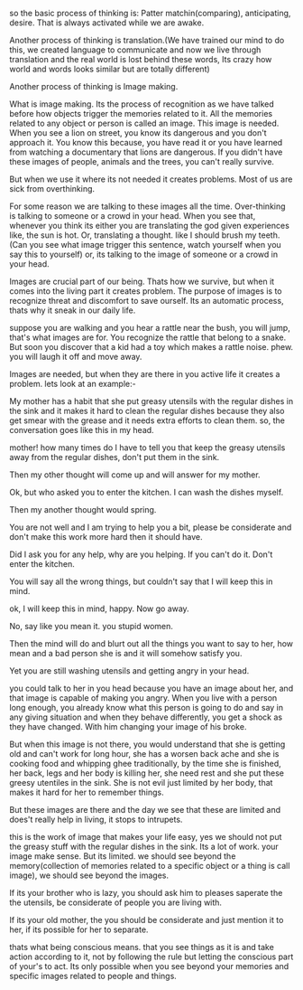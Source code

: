 so the basic process of thinking is: Patter matchin(comparing), anticipating, desire. That is always activated while we are awake. 

Another process of thinking is translation.(We have trained our mind to do this, we created language to communicate and now we live through translation and the real world is lost behind these words, Its crazy how world and words looks similar but are totally different)


Another process of thinking is Image making. 

What is image making. Its the process of recognition as we have talked before how objects trigger the memories related to it. All the memories related to any object or person is called an image. This image is needed. When you see a lion on street, you know its dangerous and you don't approach it. You know this because, you have read it or you have learned from watching a documentary that lions are dangerous. If you didn't have these images of people, animals and the trees, you can't really survive.

But when we use it where its not needed it creates problems. Most of us are sick from overthinking.

For some reason we are talking to these images all the time. Over-thinking is talking to someone or a crowd in your head. When you see that, whenever you think its either you are translating the god given experiences like, the sun is hot. Or, translating a thought. like I should brush my teeth. (Can you see what image trigger this sentence, watch yourself when you say this to yourself) or, its talking to the image of someone or a crowd in your head.

Images are crucial part of our being. Thats how we survive, but when it comes into the living part it creates problem.
The purpose of images is to recognize threat and discomfort to save ourself. Its an automatic process, thats why it sneak in our daily life.

suppose you are walking and you hear a rattle near the bush, you will jump, that's what images are for. You recognize the rattle that belong to a snake. But soon you discover that a kid had a toy which makes a rattle noise. phew. you will laugh it off and move away.

Images are needed, but when they are there in you active life it creates a problem. lets look at an example:-

 My mother has a habit that she put greasy utensils with the regular dishes in the sink and it makes it hard to clean the regular dishes because they also get smear with the grease and it needs extra efforts to clean them.
so, the conversation goes like this in my head.

mother! how many times do I have to tell you that keep the greasy utensils away from the regular dishes, don't put them in the sink.

Then my other thought will come up and will answer for my mother.

Ok, but who asked you to enter the kitchen. I can wash the dishes myself.

Then my another thought would spring.

You are not well and I am trying to help you a bit, please be considerate and don't make this work more hard then it should have.

Did I ask you for any help, why are you helping. If you can't do it. Don't enter the kitchen.

You will say all the wrong things, but couldn't say that I will keep this in mind.

ok, I will keep this in mind, happy. Now go away.

No, say like you mean it. you stupid women.

Then the mind will do and blurt out all the things you want to say to her, how mean and a bad person she is and it will somehow satisfy you.

Yet you are still washing utensils and getting angry in your head.

you could talk to her in you head because you have an image about her, and that image is capable of making you angry. When you live with a person long enough, you already know what this person is going to do and say in any giving situation and when they behave differently, you get a shock as they have changed. With him changing your image of his broke. 

But when this image is not there, you would understand that she is getting old and can't work for long hour, she has a worsen back ache and she is cooking food and whipping ghee traditionally, by the time she is finished, her back, legs and her body is killing her, she need rest and she put these greesy utentiles in the sink. She is not evil just limited by her body, that makes it hard for her to remember things.

But these images are there and the day we see that these are limited and does't really help in living, it stops to intrupets. 

this is the work of image that makes your life easy, yes we should not put the greasy stuff with the regular dishes in the sink. Its a lot of work. your image make sense. But its limited. we should see beyond the memory(collection of memories related to a specific object or a thing is call image), we should see beyond the  images.

If its your brother who is lazy, you should ask him to pleases saperate the the utensils, be considerate of people you are living with.

If its your old mother, the you should be considerate and just mention it to her, if its possible for her to separate.

thats what being conscious means. that you see things as it is and take action according to it, not by following the rule but letting the conscious part of your's to act. Its only possible when you see beyond your memories and specific images related to people and things.









